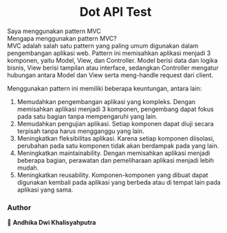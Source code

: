 <h1 align="center">Dot API Test</h1>

Saya menggunakan pattern MVC<br/>
Mengapa menggunakan pattern MVC?<br/>
MVC adalah salah satu pattern yang paling umum digunakan dalam pengembangan aplikasi web. Pattern ini memisahkan aplikasi menjadi 3 komponen, yaitu Model, View, dan Controller. Model berisi data dan logika bisnis, View berisi tampilan atau interface, sedangkan Controller mengatur hubungan antara Model dan View serta meng-handle request dari client.

Menggunakan pattern ini memiliki beberapa keuntungan, antara lain:

1. Memudahkan pengembangan aplikasi yang kompleks. Dengan memisahkan aplikasi menjadi 3 komponen, pengembang dapat fokus pada satu bagian tanpa mempengaruhi yang lain.
2. Memudahkan pengujian aplikasi. Setiap komponen dapat diuji secara terpisah tanpa harus mengganggu yang lain.
3. Meningkatkan fleksibilitas aplikasi. Karena setiap komponen diisolasi, perubahan pada satu komponen tidak akan berdampak pada yang lain.
4. Meningkatkan maintainability. Dengan memisahkan aplikasi menjadi beberapa bagian, perawatan dan pemeliharaan aplikasi menjadi lebih mudah.
5. Meningkatkan reusability. Komponen-komponen yang dibuat dapat digunakan kembali pada aplikasi yang berbeda atau di tempat lain pada aplikasi yang sama.

### Author

👤 **Andhika Dwi Khalisyahputra**
